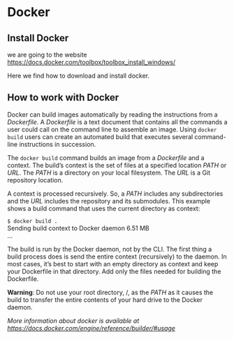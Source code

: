 # Docker

## Install Docker

we are going to the website https://docs.docker.com/toolbox/toolbox_install_windows/

Here we find how to download and install docker.

## How to work with Docker

Docker can build images automatically by reading the instructions from a *Dockerfile*. A *Dockerfile* is a text document that contains all the commands a user could call on the command line to assemble an image. Using ```docker build``` users can create an automated build that executes several command-line instructions in succession.

The ```docker build``` command builds an image from a *Dockerfile* and a context. The build’s context is the set of files at a specified location *PATH* or *URL*. The *PATH* is a directory on your local filesystem. The *URL* is a Git repository location.

A context is processed recursively. So, a *PATH* includes any subdirectories and the *URL* includes the repository and its submodules. This example shows a build command that uses the current directory as context:

```$ docker build .``` <br />
Sending build context to Docker daemon  6.51 MB <br />
...
<br />

The build is run by the Docker daemon, not by the CLI. The first thing a build process does is send the entire context (recursively) to the daemon. In most cases, it’s best to start with an empty directory as context and keep your Dockerfile in that directory. Add only the files needed for building the Dockerfile.

**Warning**: Do not use your root directory, /, as the *PATH* as it causes the build to transfer the entire contents of your hard drive to the Docker daemon.

*More information about docker is available at https://docs.docker.com/engine/reference/builder/#usage*




